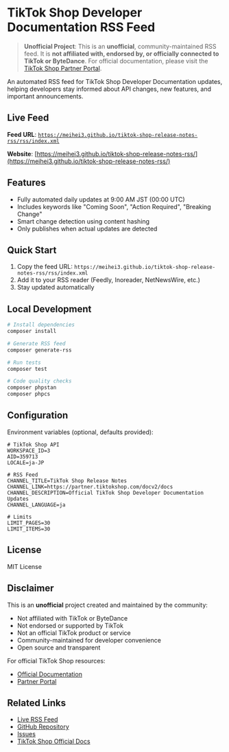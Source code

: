 # TikTok Shop Developer Documentation RSS Feed

> **Unofficial Project**: This is an **unofficial**, community-maintained RSS feed. It is **not affiliated with, endorsed by, or officially connected to TikTok or ByteDance**. For official documentation, please visit the [TikTok Shop Partner Portal](https://partner.tiktokshop.com/docv2/docs).

An automated RSS feed for TikTok Shop Developer Documentation updates, helping developers stay informed about API changes, new features, and important announcements.

## Live Feed

**Feed URL**: [`https://meihei3.github.io/tiktok-shop-release-notes-rss/rss/index.xml`](https://meihei3.github.io/tiktok-shop-release-notes-rss/rss/index.xml)

**Website**: [https://meihei3.github.io/tiktok-shop-release-notes-rss/](https://meihei3.github.io/tiktok-shop-release-notes-rss/)

## Features

- Fully automated daily updates at 9:00 AM JST (00:00 UTC)
- Includes keywords like "Coming Soon", "Action Required", "Breaking Change"
- Smart change detection using content hashing
- Only publishes when actual updates are detected

## Quick Start

1. Copy the feed URL: `https://meihei3.github.io/tiktok-shop-release-notes-rss/rss/index.xml`
2. Add it to your RSS reader (Feedly, Inoreader, NetNewsWire, etc.)
3. Stay updated automatically

## Local Development

```bash
# Install dependencies
composer install

# Generate RSS feed
composer generate-rss

# Run tests
composer test

# Code quality checks
composer phpstan
composer phpcs
```

## Configuration

Environment variables (optional, defaults provided):

```env
# TikTok Shop API
WORKSPACE_ID=3
AID=359713
LOCALE=ja-JP

# RSS Feed
CHANNEL_TITLE=TikTok Shop Release Notes
CHANNEL_LINK=https://partner.tiktokshop.com/docv2/docs
CHANNEL_DESCRIPTION=Official TikTok Shop Developer Documentation Updates
CHANNEL_LANGUAGE=ja

# Limits
LIMIT_PAGES=30
LIMIT_ITEMS=30
```

## License

MIT License

## Disclaimer

This is an **unofficial** project created and maintained by the community:

- Not affiliated with TikTok or ByteDance
- Not endorsed or supported by TikTok
- Not an official TikTok product or service
- Community-maintained for developer convenience
- Open source and transparent

For official TikTok Shop resources:
- [Official Documentation](https://partner.tiktokshop.com/docv2/docs)
- [Partner Portal](https://partner.tiktokshop.com/)

## Related Links

- [Live RSS Feed](https://meihei3.github.io/tiktok-shop-release-notes-rss/rss/index.xml)
- [GitHub Repository](https://github.com/meihei3/tiktok-shop-release-notes-rss)
- [Issues](https://github.com/meihei3/tiktok-shop-release-notes-rss/issues)
- [TikTok Shop Official Docs](https://partner.tiktokshop.com/docv2/docs)
